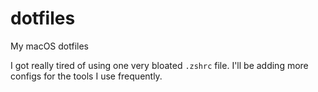 # dotfiles
My macOS dotfiles

I got really tired of using one very bloated `.zshrc` file. I'll be adding more configs for the tools I use frequently.